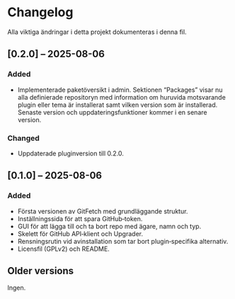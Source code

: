 # Changelog

Alla viktiga ändringar i detta projekt dokumenteras i denna fil.

## [0.2.0] – 2025-08-06

### Added

* Implementerade paketöversikt i admin. Sektionen “Packages” visar nu alla definierade repositoryn med information om huruvida motsvarande plugin eller tema är installerat samt vilken version som är installerad. Senaste version och uppdateringsfunktioner kommer i en senare version.

### Changed

* Uppdaterade pluginversion till 0.2.0.


## [0.1.0] – 2025-08-06

### Added

* Första versionen av GitFetch med grundläggande struktur.
* Inställningssida för att spara GitHub‑token.
* GUI för att lägga till och ta bort repo med ägare, namn och typ.
* Skelett för GitHub API‑klient och Upgrader.
* Rensningsrutin vid avinstallation som tar bort plugin‑specifika alternativ.
* Licensfil (GPLv2) och README.

## Older versions

Ingen.